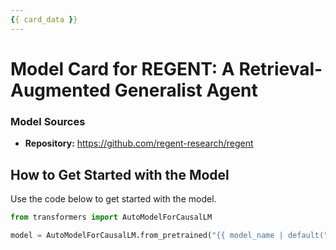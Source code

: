 ```yaml
---
{{ card_data }}
---
```


# Model Card for REGENT: A Retrieval-Augmented Generalist Agent

### Model Sources

- **Repository:** https://github.com/regent-research/regent

## How to Get Started with the Model

Use the code below to get started with the model.

```python
from transformers import AutoModelForCausalLM

model = AutoModelForCausalLM.from_pretrained("{{ model_name | default("[More Information Needed]", true)}}")
```

